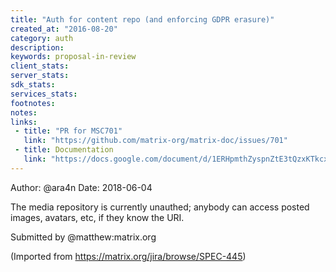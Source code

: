 ```yaml
---
title: "Auth for content repo (and enforcing GDPR erasure)"
created_at: "2016-08-20"
category: auth
description:
keywords: proposal-in-review
client_stats:
server_stats:
sdk_stats:
services_stats:
footnotes:
notes:
links:
 - title: "PR for MSC701"
   link: "https://github.com/matrix-org/matrix-doc/issues/701"
 - title: Documentation
   link: "https://docs.google.com/document/d/1ERHpmthZyspnZtE3tQzxKTkcxar6JANeyNXgz2_djhA/edit#"
---
```

Author: @ara4n
Date: 2018-06-04

The media repository is currently unauthed; anybody can access posted images, avatars, etc, if they know the URI.

Submitted by @&#8203;matthew:matrix.org

(Imported from https://matrix.org/jira/browse/SPEC-445)

